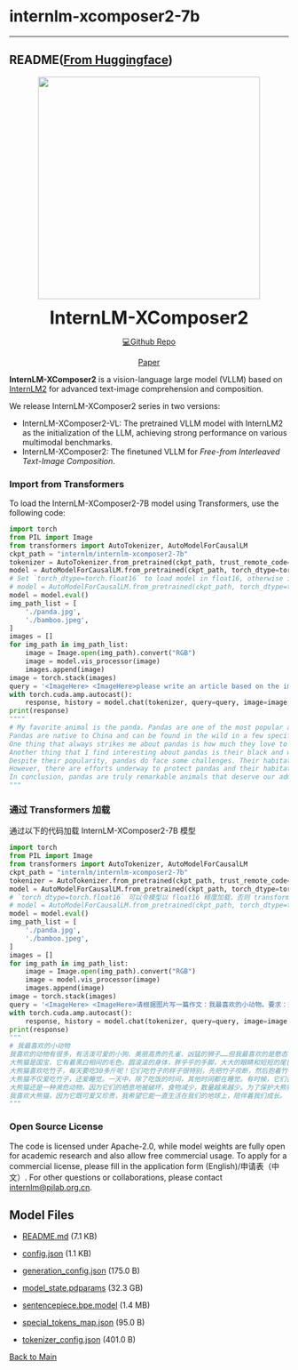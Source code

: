 
# internlm-xcomposer2-7b
---


## README([From Huggingface](https://huggingface.co/internlm/internlm-xcomposer2-7b))




<p align="center">
    <img src="logo_en.png" width="400"/>
<p>

<p align="center">
    <b><font size="6">InternLM-XComposer2</font></b> 
<p>

<div align="center">

[💻Github Repo](https://github.com/InternLM/InternLM-XComposer)

[Paper](https://arxiv.org/abs/2401.16420)

</div>

**InternLM-XComposer2** is a vision-language large model (VLLM) based on [InternLM2](https://github.com/InternLM/InternLM) for advanced text-image comprehension and composition. 

We release InternLM-XComposer2 series in two versions:

- InternLM-XComposer2-VL: The pretrained VLLM model with InternLM2 as the initialization of the LLM, achieving strong performance on various multimodal benchmarks.
- InternLM-XComposer2: The finetuned VLLM for *Free-from Interleaved Text-Image Composition*.

### Import from Transformers
To load the InternLM-XComposer2-7B model using Transformers, use the following code:
```python
import torch
from PIL import Image
from transformers import AutoTokenizer, AutoModelForCausalLM
ckpt_path = "internlm/internlm-xcomposer2-7b"
tokenizer = AutoTokenizer.from_pretrained(ckpt_path, trust_remote_code=True)
model = AutoModelForCausalLM.from_pretrained(ckpt_path, torch_dtype=torch.float32, trust_remote_code=True).cuda()
# Set `torch_dtype=torch.float16` to load model in float16, otherwise it will be loaded as float32 and might cause OOM Error.
# model = AutoModelForCausalLM.from_pretrained(ckpt_path, torch_dtype=torch.float16, trust_remote_code=True).cuda()
model = model.eval()
img_path_list = [
    './panda.jpg',
    './bamboo.jpeg',
]
images = []
for img_path in img_path_list:
    image = Image.open(img_path).convert("RGB")
    image = model.vis_processor(image)
    images.append(image)
image = torch.stack(images)
query = '<ImageHere> <ImageHere>please write an article based on the images. Title: my favorite animal.'
with torch.cuda.amp.autocast():
    response, history = model.chat(tokenizer, query=query, image=image, history=[], do_sample=False)
print(response)
""""
# My favorite animal is the panda. Pandas are one of the most popular animals in the world, and for good reason. They are adorable, cuddly creatures that have captured the hearts of people all over the globe.
Pandas are native to China and can be found in the wild in a few specific regions. However, they are also very popular in captivity, with many zoos around the world housing pandas as part of their exhibits. I have been fortunate enough to see pandas up close at several different zoos, and each time it was an amazing experience.
One thing that always strikes me about pandas is how much they love to eat bamboo. In fact, pandas spend almost all of their waking hours eating bamboo. This may not seem like a lot of fun, but pandas actually enjoy munching on this tough plant. It's fascinating to watch them chew through the tough stalks and leaves, and then lick their lips in satisfaction.
Another thing that I find interesting about pandas is their black and white fur. The combination of these two colors creates a striking contrast that makes pandas instantly recognizable. In addition, the black patches on their face give them a unique expression that seems to convey both playfulness and seriousness.
Despite their popularity, pandas do face some challenges. Their habitat is being destroyed by human activities such as logging and agriculture, which has led to a decline in their population. Additionally, pandas are considered endangered due to factors such as low reproductive rates and limited genetic diversity.
However, there are efforts underway to protect pandas and their habitats. Many organizations work to raise awareness about the importance of preserving these beautiful creatures, and governments in countries where pandas live are taking steps to conserve their natural environment.
In conclusion, pandas are truly remarkable animals that deserve our admiration and protection. With their distinctive appearance, playful personalities, and love of bamboo, it's no wonder that pandas have become so beloved around the world. Let's do what we can to ensure that future generations can continue to appreciate these wonderful creatures.
"""
```

### 通过 Transformers 加载
通过以下的代码加载 InternLM-XComposer2-7B 模型

```python
import torch
from PIL import Image
from transformers import AutoTokenizer, AutoModelForCausalLM
ckpt_path = "internlm/internlm-xcomposer2-7b"
tokenizer = AutoTokenizer.from_pretrained(ckpt_path, trust_remote_code=True)
model = AutoModelForCausalLM.from_pretrained(ckpt_path, torch_dtype=torch.float32, trust_remote_code=True).cuda()
# `torch_dtype=torch.float16` 可以令模型以 float16 精度加载，否则 transformers 会将模型加载为 float32，导致显存不足
# model = AutoModelForCausalLM.from_pretrained(ckpt_path, torch_dtype=torch.float16, trust_remote_code=True).cuda()
model = model.eval() 
img_path_list = [
    './panda.jpg',
    './bamboo.jpeg',
]
images = []
for img_path in img_path_list:
    image = Image.open(img_path).convert("RGB")
    image = model.vis_processor(image)
    images.append(image)
image = torch.stack(images)
query = '<ImageHere> <ImageHere>请根据图片写一篇作文：我最喜欢的小动物。要求：选准角度，确定立意，明确文体，自拟标题。'
with torch.cuda.amp.autocast():
    response, history = model.chat(tokenizer, query=query, image=image, history=[], do_sample=False)
print(response)
"""
# 我最喜欢的小动物
我喜欢的动物有很多，有活泼可爱的小狗、美丽高贵的孔雀、凶猛的狮子……但我最喜欢的是憨态可掬的大熊猫。
大熊猫是国宝，它有着黑白相间的毛色，圆滚滚的身体，胖乎乎的手脚，大大的眼睛和短短的尾巴。它的耳朵小小的，像两片树叶；嘴巴又宽又扁，就像一个“月牙”；四肢短小粗壮，走起路来摇摇晃晃，非常可爱。
大熊猫喜欢吃竹子，每天要吃30多斤呢！它们吃竹子的样子很特别，先把竹子咬断，然后抱着竹子啃起来，有时还会把竹子扔到空中再接住继续啃，好像在表演杂技一样。吃饱了以后，它们就懒洋洋地躺在地上睡大觉，真是个名副其实的“大懒猫”啊！
大熊猫不仅爱吃竹子，还爱睡觉。一天中，除了吃饭的时间，其他时间都在睡觉。有时候，它们会爬上树，坐在树枝上呼呼大睡；有时候，它们会找一个阴凉的地方，躺下来美美地睡上一觉。
大熊猫还是一种濒危动物，因为它们的栖息地被破坏，食物减少，数量越来越少。为了保护大熊猫，人们建立了大熊猫保护区，禁止砍伐树木，让大熊猫有一个安全的家。
我喜欢大熊猫，因为它既可爱又珍贵，我希望它能一直生活在我们的地球上，陪伴着我们成长。
"""
```

### Open Source License
The code is licensed under Apache-2.0, while model weights are fully open for academic research and also allow free commercial usage. To apply for a commercial license, please fill in the application form (English)/申请表（中文）. For other questions or collaborations, please contact internlm@pjlab.org.cn.




## Model Files

- [README.md](https://paddlenlp.bj.bcebos.com/models/community/internlm/internlm-xcomposer2-7b/README.md) (7.1 KB)

- [config.json](https://paddlenlp.bj.bcebos.com/models/community/internlm/internlm-xcomposer2-7b/config.json) (1.1 KB)

- [generation_config.json](https://paddlenlp.bj.bcebos.com/models/community/internlm/internlm-xcomposer2-7b/generation_config.json) (175.0 B)

- [model_state.pdparams](https://paddlenlp.bj.bcebos.com/models/community/internlm/internlm-xcomposer2-7b/model_state.pdparams) (32.3 GB)

- [sentencepiece.bpe.model](https://paddlenlp.bj.bcebos.com/models/community/internlm/internlm-xcomposer2-7b/sentencepiece.bpe.model) (1.4 MB)

- [special_tokens_map.json](https://paddlenlp.bj.bcebos.com/models/community/internlm/internlm-xcomposer2-7b/special_tokens_map.json) (95.0 B)

- [tokenizer_config.json](https://paddlenlp.bj.bcebos.com/models/community/internlm/internlm-xcomposer2-7b/tokenizer_config.json) (401.0 B)


[Back to Main](../../)